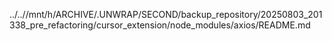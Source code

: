 ../..//mnt/h/ARCHIVE/.UNWRAP/SECOND/backup_repository/20250803_201338_pre_refactoring/cursor_extension/node_modules/axios/README.md